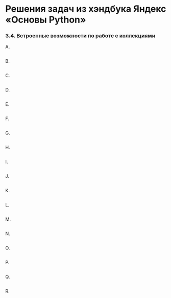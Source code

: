 # Решения задач из хэндбука Яндекс «Основы Python»

### 3.4. Встроенные возможности по работе с коллекциями

A. 
```python

```

B. 
```python

```

C. 
```python

```

D. 
```python

```

E. 
```python

```

F. 
```python

```

G. 
```python

```

H. 
```python

```

I. 
```python

```

J. 
```python

```

K. 
```python

```

L. 
```python

```

M. 
```python

```

N. 
```python

```
O. 
```python

```

P. 
```python

```

Q. 
```python

```

R. 
```python

```
